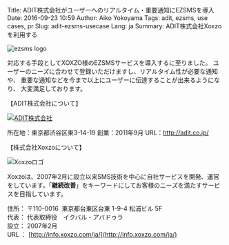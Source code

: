 Title: ADIT株式会社がユーザーへのリアルタイム・重要通知にEZSMSを導入
Date: 2016-09-23 10:59
Author: Aiko Yokoyama
Tags: adit, ezsms, use cases, pr
Slug: adit-ezsms-usecase
Lang: ja
Summary: ADIT株式会社Xoxzoを利用する

![ezsms logo]({filename}/images/ezsms_logo1.png)

対応する手段としてXOXZO様のEZSMSサービスを導入するに至りました。
ユーザーのニーズに合わせて登録いただけますし、リアルタイム性が必要な通知や、
重要な通知などを今まで以上にユーザーに伝達することが出来るようになり、
大変満足しております。

【ADIT株式会社について】

[![ADIT株式会社]({filename}/images/client-logos/adit.png)](http://adit.co.jp/)

所在地：東京都渋谷区東3-14-19
創業：2011年9月
URL：http://adit.co.jp/

【株式会社Xoxzoについて】

![Xoxzoロゴ]({filename}/images/xoxzo-logo-02.png)

Xoxzoは、2007年2月に設立以来SMS技術を中心に自社サービスを開発、運営をしています。「**継続改善**」をキーワードにしてお客様のニーズを満たすサービスを目指しています。

住所： 〒110-0016  東京都台東区台東 1-9-4 松浦ビル 5F  
代表： 代表取締役　イクバル・アバドゥラ  
設立： 2007年2月  
URL ： [http://info.xoxzo.com/ja/](http://info.xoxzo.com/ja/)

